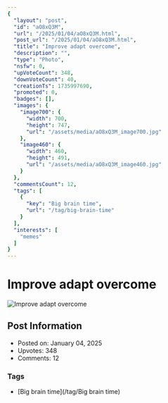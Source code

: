 ```yaml
---
{
  "layout": "post",
  "id": "aO8xQ3M",
  "url": "/2025/01/04/aO8xQ3M.html",
  "post_url": "/2025/01/04/aO8xQ3M.html",
  "title": "Improve adapt overcome",
  "description": "",
  "type": "Photo",
  "nsfw": 0,
  "upVoteCount": 348,
  "downVoteCount": 40,
  "creationTs": 1735997690,
  "promoted": 0,
  "badges": [],
  "images": {
    "image700": {
      "width": 700,
      "height": 747,
      "url": "/assets/media/aO8xQ3M_image700.jpg"
    },
    "image460": {
      "width": 460,
      "height": 491,
      "url": "/assets/media/aO8xQ3M_image460.jpg"
    }
  },
  "commentsCount": 12,
  "tags": [
    {
      "key": "Big brain time",
      "url": "/tag/big-brain-time"
    }
  ],
  "interests": [
    "memes"
  ]
}
---
```


# Improve adapt overcome

![Improve adapt overcome](/assets/media/aO8xQ3M_image700.jpg)

## Post Information

- Posted on: January 04, 2025
- Upvotes: 348
- Comments: 12

### Tags

- [Big brain time](/tag/Big brain time)
